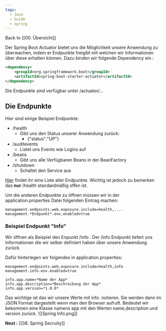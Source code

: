 ```yaml
---
tags:
  - Java
  - Guide
  - spring
---
```

Back to [[00. Übersicht]]

Der Spring Boot Actuator bietet uns die Möglichkeit unsere Anwendung zu überwachen, indem er Endpunkte freigibt mit welchen wir Informationen über diese erhalten können. 
Dazu binden wir folgende Dependency ein :

```xml
<dependency>  
	<groupId>org.springframework.boot</groupId>  
	<artifactId>spring-boot-starter-actuator</artifactId>  
</dependency>
```

Die Endpunkte sind verfügbar unter /actuator/...

## Die Endpunkte

Hier sind einige Beispiel Endpunkte:

- /health
	- Gibt uns den Status unserer Anwendung zurück:
		- {"status":"UP"}
- /auditevents
	- Listet uns Events wie Logins auf
- /beans
	- Gibt uns alle Verfügbaren Beans in der BeanFactory
- /shutdown
	- Schaltet den Service aus

[Hier](https://docs.spring.io/spring-boot/docs/current/reference/htmlsingle/#production-ready-endpoints) findet ihr eine Liste aller Endpunkte. Wichtig ist jedoch zu bemerken das **nur** /health standardmäßig offen ist.

Um die anderen Endpunkte zu öffnen müssen wir in der application.properties Datei folgenden Eintrag machen:
```properties
management.endpoints.web.exposure.include=health,....
management.*Endpunkt*.env,enabled=true
```


### Beispiel Endpunkt "Info"

Wir öffnen als Beispiel den Enpunkt /info . Der /info Endpunkt liefert uns Informationen die wir selber definiert haben über unsere Anwendung zurück.

Dafür hinterlegen wir folgendes in application.properties:
```properties
management.endpoints.web.exposure.include=health,info
management.info.env.enabled=true

info.app.name=*Name der App*
info.app.description=*Beschreibung der App*
info.app.version=*1.0.0*
```

Das wichtige ist das wir unsere Werte mit info. notieren. Sie werden dann im JSON Format dargestellt wenn man den Browser aufruft. Bedeutet wir bekommen eine Klasse namens app mit den Werten name,description und version zurück.
![[Spring Info.png]]

**Next :** [[08. Spring Secruity]]